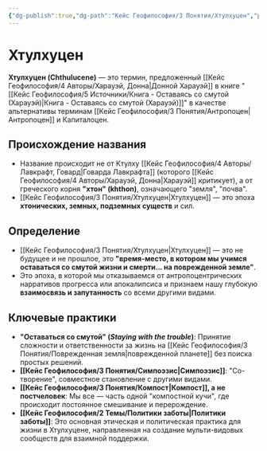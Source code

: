 ```yaml
---
{"dg-publish":true,"dg-path":"Кейс Геофилософия/3 Понятия/Хтулхуцен","permalink":"/kejs-geofilosofiya/3-ponyatiya/htulhuczen/","dgShowLocalGraph":true}
---
```


# Хтулхуцен

**Хтулхуцен (Chthulucene)** — это термин, предложенный [[Кейс Геофилософия/4 Авторы/Харауэй, Донна\|Донной Харауэй]] в книге "[[Кейс Геофилософия/5 Источники/Книга - Оставаясь со смутой (Харауэй)\|Книга - Оставаясь со смутой (Харауэй)]]" в качестве альтернативы терминам [[Кейс Геофилософия/3 Понятия/Антропоцен\|Антропоцен]] и Капиталоцен.

## Происхождение названия
- Название происходит не от Ктулху [[Кейс Геофилософия/4 Авторы/Лавкрафт, Говард\|Говарда Лавкрафта]] (которого [[Кейс Геофилософия/4 Авторы/Харауэй, Донна\|Харауэй]] критикует), а от греческого корня **"хтон" (khthon)**, означающего "земля", "почва".
- [[Кейс Геофилософия/3 Понятия/Хтулхуцен\|Хтулхуцен]] — это эпоха **хтонических, земных, подземных существ** и сил.

## Определение
- [[Кейс Геофилософия/3 Понятия/Хтулхуцен\|Хтулхуцен]] — это не будущее и не прошлое, это **"время-место, в котором мы учимся оставаться со смутой жизни и смерти... на поврежденной земле"**.
- Это эпоха, в которой мы отказываемся от антропоцентрических нарративов прогресса или апокалипсиса и признаем нашу глубокую **взаимосвязь и запутанность** со всеми другими видами.

## Ключевые практики
- **"Оставаться со смутой" (*Staying with the trouble*)**: Принятие сложности и ответственности за жизнь на [[Кейс Геофилософия/3 Понятия/Поврежденная земля\|поврежденной планете]] без поиска простых решений.
- **[[Кейс Геофилософия/3 Понятия/Симпоэзис\|Симпоэзис]]**: "Со-творение", совместное становление с другими видами.
- **[[Кейс Геофилософия/3 Понятия/Компост\|Компост]], а не постчеловек**: Мы все — часть одной "компостной кучи", где происходит постоянное смешивание и перерождение.
- **[[Кейс Геофилософия/2 Темы/Политики заботы\|Политики заботы]]**: Это основная этическая и политическая практика для жизни в Хтулхуцене, направленная на создание мульти-видовых сообществ для взаимной поддержки.